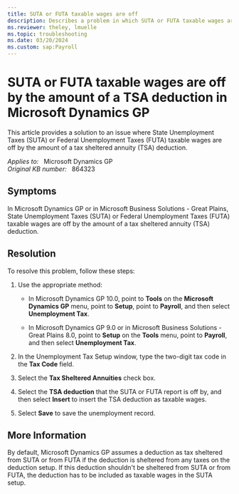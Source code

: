 ```yaml
---
title: SUTA or FUTA taxable wages are off
description: Describes a problem in which SUTA or FUTA taxable wages are off by the amount of a TSA deduction for Microsoft Dynamics GP. A resolution is provided.
ms.reviewer: theley, lmuelle
ms.topic: troubleshooting
ms.date: 03/20/2024
ms.custom: sap:Payroll
---
```

# SUTA or FUTA taxable wages are off by the amount of a TSA deduction in Microsoft Dynamics GP

This article provides a solution to an issue where State Unemployment Taxes (SUTA) or Federal Unemployment Taxes (FUTA) taxable wages are off by the amount of a tax sheltered annuity (TSA) deduction.

_Applies to:_ &nbsp; Microsoft Dynamics GP  
_Original KB number:_ &nbsp; 864323

## Symptoms

In Microsoft Dynamics GP or in Microsoft Business Solutions - Great Plains, State Unemployment Taxes (SUTA) or Federal Unemployment Taxes (FUTA) taxable wages are off by the amount of a tax sheltered annuity (TSA) deduction.

## Resolution

To resolve this problem, follow these steps:

1. Use the appropriate method:
   - In Microsoft Dynamics GP 10.0, point to **Tools** on the **Microsoft Dynamics GP** menu, point to **Setup**, point to **Payroll**, and then select **Unemployment Tax**.

   - In Microsoft Dynamics GP 9.0 or in Microsoft Business Solutions - Great Plains 8.0, point to **Setup** on the **Tools** menu, point to **Payroll**, and then select **Unemployment Tax**.

2. In the Unemployment Tax Setup window, type the two-digit tax code in the **Tax Code** field.

3. Select the **Tax Sheltered Annuities** check box.

4. Select the **TSA deduction** that the SUTA or FUTA report is off by, and then select **Insert** to insert the TSA deduction as taxable wages.

5. Select **Save** to save the unemployment record.

## More Information

By default, Microsoft Dynamics GP assumes a deduction as tax sheltered from SUTA or from FUTA if the deduction is sheltered from any taxes on the deduction setup. If this deduction shouldn't be sheltered from SUTA or from FUTA, the deduction has to be included as taxable wages in the SUTA setup.
